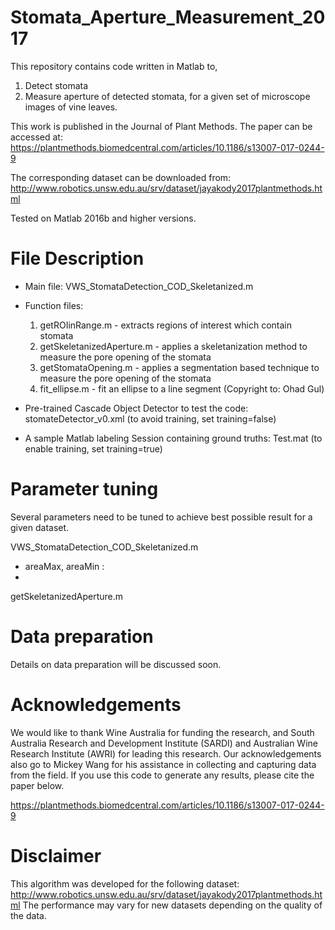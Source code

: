 # Stomata_Aperture_Measurement_2017
This repository contains code written in Matlab to, 
1. Detect stomata
2. Measure aperture of detected stomata, 
for a given set of microscope images of vine leaves.

This work is published in the Journal of Plant Methods. The paper can be accessed at: https://plantmethods.biomedcentral.com/articles/10.1186/s13007-017-0244-9

The corresponding dataset can be downloaded from:
http://www.robotics.unsw.edu.au/srv/dataset/jayakody2017plantmethods.html

Tested on Matlab 2016b and higher versions.

# File Description

- Main file: VWS_StomataDetection_COD_Skeletanized.m
- Function files: 
  1. getROIinRange.m - extracts regions of interest which contain stomata
  2. getSkeletanizedAperture.m	- applies a skeletanization method to measure the pore opening of the stomata
  3. getStomataOpening.m - applies a segmentation based technique to measure the pore opening of the stomata
  4. fit_ellipse.m	- fit an ellipse to a line segment (Copyright to: Ohad Gul)

- Pre-trained Cascade Object Detector to test the code: stomateDetector_v0.xml (to avoid training, set training=false)
- A sample Matlab labeling Session containing ground truths: Test.mat (to enable training, set training=true)

# Parameter tuning

Several parameters need to be tuned to achieve best possible result for a given dataset.

VWS_StomataDetection_COD_Skeletanized.m
  - areaMax, areaMin :
  - 
getSkeletanizedAperture.m


# Data preparation
Details on data preparation will be discussed soon.

# Acknowledgements
We would like to thank Wine Australia for funding the research, and South Australia Research and Development Institute (SARDI) and Australian Wine Research Institute (AWRI) for leading this research. Our acknowledgements also go to Mickey Wang for his assistance in collecting and capturing data from the field. If you use this code to generate any results, please cite the paper below.

https://plantmethods.biomedcentral.com/articles/10.1186/s13007-017-0244-9

# Disclaimer

This algorithm was developed for the following dataset:
http://www.robotics.unsw.edu.au/srv/dataset/jayakody2017plantmethods.html
The performance may vary for new datasets depending on the quality of the data.


